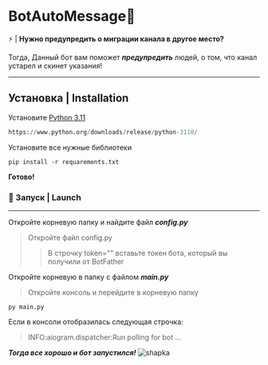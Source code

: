 # BotAutoMessage🤖

⚡ | __Нужно предупредить о миграции канала в другое место?__

Тогда, Данный бот вам поможет ***предупредить*** людей, о том, что канал устарел и скинет указания!
___

## Установка | Installation

Установите [Python 3.11](https://www.python.org/downloads/release/python-3110/)
```python
https://www.python.org/downloads/release/python-3110/
```

Установите все нужные библиотеки
```
pip install -r requarements.txt
```
**Готово!**
### 🚀 Запуск | Launch
___
Откройте корневую папку и найдите файл ***config.py***
> Откройте файл config.py
>> В строчку token="" вставьте токен бота, который вы получили от BotFather

Откройте корневую в папку с файлом ***main.py***
> Откройте консоль и перейдите в корневую папку
~~~
py main.py
~~~
Если в консоли отобразилась следующая строчка:
> INFO:aiogram.dispatcher:Run polling for bot ...

***Тогда все хорошо и бот запустился!***
![shapka](https://github.com/xNeizy/BotAutoMessage/assets/89652352/324c46cd-55e2-42f6-ba89-2138267b8537)
